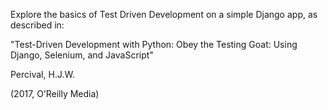 Explore the basics of Test Driven Development on a simple Django app, as described in:


"Test-Driven Development with Python: Obey the Testing Goat: Using Django, Selenium, and JavaScript"

Percival, H.J.W.

(2017, O’Reilly Media)

